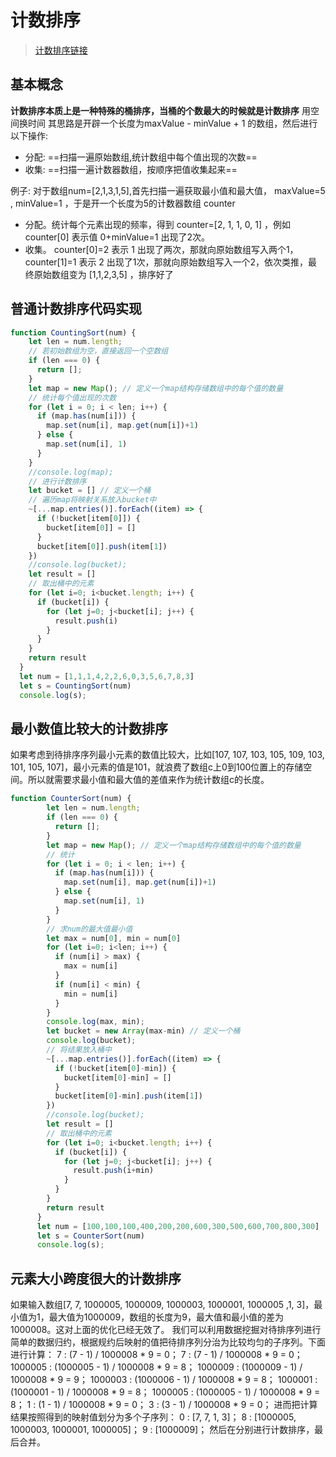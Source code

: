 # 计数排序
> [计数排序链接](https://mp.weixin.qq.com/s?__biz=MzU3MDkxMDg2OA==&mid=2247484124&idx=1&sn=8f7ee935aae4b335dc7ba5fd08b4e721&chksm=fce97327cb9efa31d5fb81b27e10011d5721a315cce440d35730e60a9e489bca881c4f6a4101&scene=21#wechat_redirect)

## 基本概念
**计数排序本质上是一种特殊的桶排序，当桶的个数最大的时候就是计数排序**
用空间换时间
其思路是开辟一个长度为maxValue - minValue + 1 的数组，然后进行以下操作:
- 分配: ==扫描一遍原始数组,统计数组中每个值出现的次数==
- 收集: ==扫描一遍计数器数组，按顺序把值收集起来==

例子: 对于数组num=\[2,1,3,1,5\],首先扫描一遍获取最小值和最大值， maxValue=5 , minValue=1 ，于是开一个长度为5的计数器数组 counter
- 分配。统计每个元素出现的频率，得到 counter=[2, 1, 1, 0, 1] ，例如 counter[0] 表示值 0+minValue=1 出现了2次。
- 收集。 counter[0]=2 表示 1 出现了两次，那就向原始数组写入两个1， counter[1]=1 表示 2 出现了1次，那就向原始数组写入一个2，依次类推，最终原始数组变为 [1,1,2,3,5] ，排序好了

## 普通计数排序代码实现
```javascript
function CountingSort(num) {
	let len = num.length;
	// 若初始数组为空，直接返回一个空数组
	if (len === 0) {
	  return [];
	}
	let map = new Map(); // 定义一个map结构存储数组中的每个值的数量
	// 统计每个值出现的次数
	for (let i = 0; i < len; i++) {
	  if (map.has(num[i])) {
		map.set(num[i], map.get(num[i])+1)
	  } else {
		map.set(num[i], 1)
	  }
	}
	//console.log(map);
	// 进行计数排序
	let bucket = [] // 定义一个桶
	// 遍历map将映射关系放入bucket中
	~[...map.entries()].forEach((item) => {
	  if (!bucket[item[0]]) {
		bucket[item[0]] = []
	  }
	  bucket[item[0]].push(item[1])
	})
	//console.log(bucket);
	let result = []
	// 取出桶中的元素
	for (let i=0; i<bucket.length; i++) {
	  if (bucket[i]) {
		for (let j=0; j<bucket[i]; j++) {
		  result.push(i)
		}
	  }
	}
	return result
  }
  let num = [1,1,1,4,2,2,6,0,3,5,6,7,8,3]
  let s = CountingSort(num)
  console.log(s);
```
## 最小数值比较大的计数排序
如果考虑到待排序序列最小元素的数值比较大，比如\[107, 107, 103, 105, 109, 103, 101, 105, 107\]，最小元素的值是101，就浪费了数组c上0到100位置上的存储空间。所以就需要求最小值和最大值的差值来作为统计数组c的长度。
```javascript
function CounterSort(num) {
        let len = num.length;
        if (len === 0) {
          return [];
        }
        let map = new Map(); // 定义一个map结构存储数组中的每个值的数量
        // 统计
        for (let i = 0; i < len; i++) {
          if (map.has(num[i])) {
            map.set(num[i], map.get(num[i])+1)
          } else {
            map.set(num[i], 1)
          }
        }
        // 求num的最大值最小值
        let max = num[0], min = num[0]
        for (let i=0; i<len; i++) {
          if (num[i] > max) {
            max = num[i]
          }
          if (num[i] < min) {
            min = num[i]
          }
        }
        console.log(max, min);
        let bucket = new Array(max-min) // 定义一个桶
        console.log(bucket);
        // 将结果放入桶中
        ~[...map.entries()].forEach((item) => {
          if (!bucket[item[0]-min]) {
            bucket[item[0]-min] = []
          }
          bucket[item[0]-min].push(item[1])
        })
        //console.log(bucket);
        let result = []
        // 取出桶中的元素
        for (let i=0; i<bucket.length; i++) {
          if (bucket[i]) {
            for (let j=0; j<bucket[i]; j++) {
              result.push(i+min)
            }
          }
        }
        return result
      }
      let num = [100,100,100,400,200,200,600,300,500,600,700,800,300]
      let s = CounterSort(num)
      console.log(s);
```
## 元素大小跨度很大的计数排序
如果输入数组[7, 7, 1000005, 1000009, 1000003, 1000001, 1000005 ,1, 3]，最小值为1，最大值为1000009，数组的长度为9，最大值和最小值的差为1000008。这对上面的优化已经无效了。
我们可以利用数据挖掘对待排序列进行简单的数据归约，根据规约后映射的值把待排序列分治为比较均匀的子序列。下面进行计算：
7 : (7 - 1) / 1000008 * 9 = 0；
7 : (7 - 1) / 1000008 * 9 = 0；
1000005 : (1000005 - 1) / 1000008 * 9 = 8；
1000009 : (1000009 - 1) / 1000008 * 9 = 9；
1000003 : (1000006 - 1) / 1000008 * 9 = 8；
1000001 : (1000001 - 1) / 1000008 * 9 = 8；
1000005 : (1000005 - 1) / 1000008 * 9 = 8；
1 : (1 - 1) / 1000008 * 9 = 0；
3 : (3 - 1) / 1000008 * 9 = 0；
进而把计算结果按照得到的映射值划分为多个子序列：
0 : [7, 7, 1, 3]；
8 : [1000005, 1000003, 1000001, 1000005]；
9 : [1000009]；
然后在分别进行计数排序，最后合并。